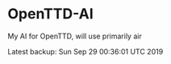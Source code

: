 # OpenTTD-AI
My AI for OpenTTD, will use primarily air

Latest backup: Sun Sep 29 00:36:01 UTC 2019
